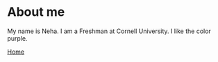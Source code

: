 # About me
My name is Neha.
I am a Freshman at Cornell University.
I like the color purple.

[Home](index.md)